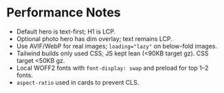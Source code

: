 
# Performance Notes

- Default hero is text-first; H1 is LCP.
- Optional photo hero has dim overlay; text remains LCP.
- Use AVIF/WebP for real images; `loading="lazy"` on below-fold images.
- Tailwind builds only used CSS; JS kept lean (<90KB target gz). CSS target <50KB gz.
- Local WOFF2 fonts with `font-display: swap` and preload for top 1–2 fonts.
- `aspect-ratio` used in cards to prevent CLS.
